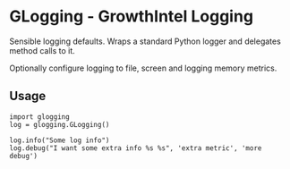 # GLogging - GrowthIntel Logging

Sensible logging defaults.
Wraps a standard Python logger and delegates method calls to it.

Optionally configure logging to file, screen and logging memory metrics.

## Usage

```
import glogging
log = glogging.GLogging()

log.info("Some log info")
log.debug("I want some extra info %s %s", 'extra metric', 'more debug')
```
